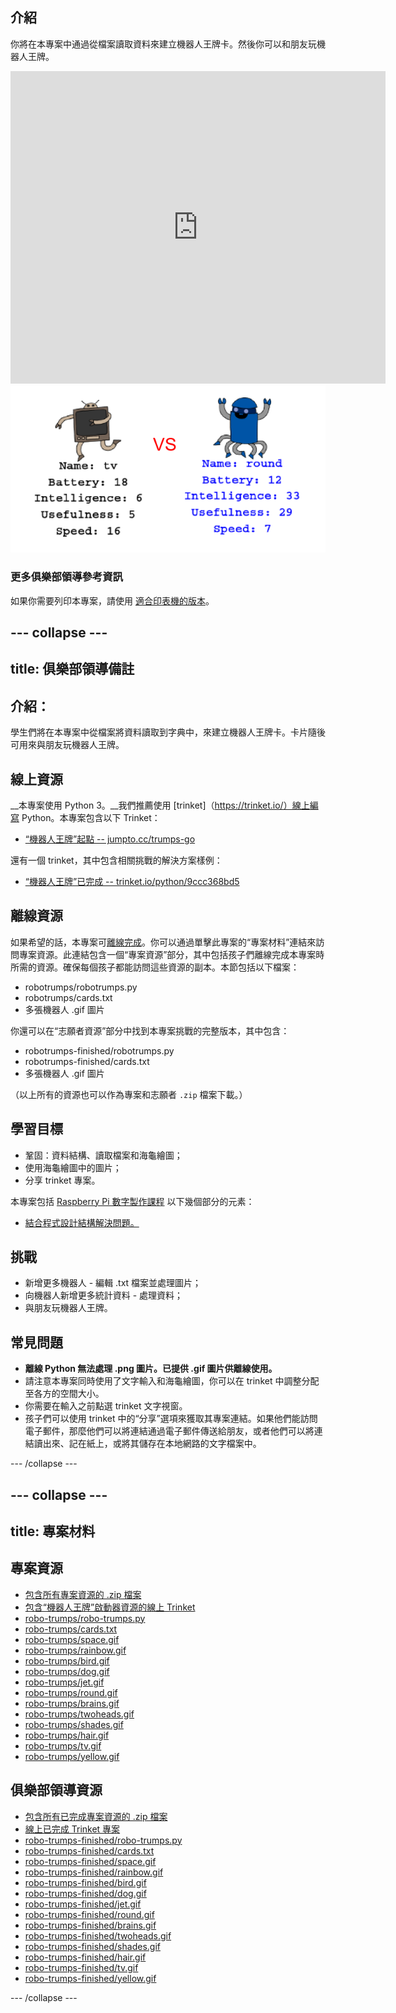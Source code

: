 ## 介紹

你將在本專案中通過從檔案讀取資料來建立機器人王牌卡。然後你可以和朋友玩機器人王牌。

<div class="trinket">
  <iframe src="https://trinket.io/embed/python/9ccc368bd5?outputOnly=true&start=result" width="600" height="500" frameborder="0" marginwidth="0" marginheight="0" allowfullscreen>
  </iframe>
  <img src="images/robotrumps-finished.png">
</div>


### 更多俱樂部領導參考資訊

如果你需要列印本專案，請使用 [適合印表機的版本](https://projects.raspberrypi.org/en/projects/robo-trumps/print)。


--- collapse ---
---
title: 俱樂部領導備註
---


## 介紹：
學生們將在本專案中從檔案將資料讀取到字典中，來建立機器人王牌卡。卡片隨後可用來與朋友玩機器人王牌。

## 線上資源

__本專案使用 Python 3。__我們推薦使用 [trinket]（https://trinket.io/）線上編寫 Python。本專案包含以下 Trinket：

+ [“機器人王牌”起點 -- jumpto.cc/trumps-go](http://jumpto.cc/trumps-go)

還有一個 trinket，其中包含相關挑戰的解決方案樣例：

+ [“機器人王牌”已完成 -- trinket.io/python/9ccc368bd5](https://trinket.io/python/9ccc368bd5)

## 離線資源
如果希望的話，本專案可[離線完成](https://www.codeclubprojects.org/en-GB/resources/python-working-offline/)。你可以通過單擊此專案的“專案材料”連結來訪問專案資源。此連結包含一個“專案資源”部分，其中包括孩子們離線完成本專案時所需的資源。確保每個孩子都能訪問這些資源的副本。本節包括以下檔案：

+ robotrumps/robotrumps.py
+ robotrumps/cards.txt
+ 多張機器人 .gif 圖片

你還可以在“志願者資源”部分中找到本專案挑戰的完整版本，其中包含：

+ robotrumps-finished/robotrumps.py
+ robotrumps-finished/cards.txt
+ 多張機器人 .gif 圖片

（以上所有的資源也可以作為專案和志願者 `.zip` 檔案下載。）

## 學習目標
+ 鞏固：資料結構、讀取檔案和海龜繪圖；
+ 使用海龜繪圖中的圖片；
+ 分享 trinket 專案。

本專案包括 [Raspberry Pi 數字製作課程](http://rpf.io/curriculum) 以下幾個部分的元素：

+ [結合程式設計結構解決問題。](https://www.raspberrypi.org/curriculum/programming/builder)

## 挑戰
+ 新增更多機器人 - 編輯 .txt 檔案並處理圖片；
+ 向機器人新增更多統計資料 - 處理資料；
+ 與朋友玩機器人王牌。

## 常見問題
+ __離線 Python 無法處理 .png 圖片。已提供 .gif 圖片供離線使用。__
+ 請注意本專案同時使用了文字輸入和海龜繪圖，你可以在 trinket 中調整分配至各方的空間大小。
+ 你需要在輸入之前點選 trinket 文字視窗。
+ 孩子們可以使用 trinket 中的“分享”選項來獲取其專案連結。如果他們能訪問電子郵件，那麼他們可以將連結通過電子郵件傳送給朋友，或者他們可以將連結讀出來、記在紙上，或將其儲存在本地網路的文字檔案中。


--- /collapse ---


--- collapse ---
---
title: 專案材料
---
## 專案資源
* [包含所有專案資源的 .zip 檔案](resources/robo-trumps-project-resources.zip)
* [包含“機器人王牌”啟動器資源的線上 Trinket](http://jumpto.cc/trumps-go)
* [robo-trumps/robo-trumps.py](resources/robo-trumps-robo-trumps.py)
* [robo-trumps/cards.txt](resources/robo-trumps-cards.txt)
* [robo-trumps/space.gif](resources/robo-trumps-space.gif)
* [robo-trumps/rainbow.gif](resources/robo-trumps-rainbow.gif)
* [robo-trumps/bird.gif](resources/robo-trumps-bird.gif)
* [robo-trumps/dog.gif](resources/robo-trumps-dog.gif)
* [robo-trumps/jet.gif](resources/robo-trumps-jet.gif)
* [robo-trumps/round.gif](resources/robo-trumps-round.gif)
* [robo-trumps/brains.gif](resources/robo-trumps-brains.gif)
* [robo-trumps/twoheads.gif](resources/robo-trumps-twoheads.gif)
* [robo-trumps/shades.gif](resources/robo-trumps-shades.gif)
* [robo-trumps/hair.gif](resources/robo-trumps-hair.gif)
* [robo-trumps/tv.gif](resources/robo-trumps-tv.gif)
* [robo-trumps/yellow.gif](resources/robo-trumps-yellow.gif)

## 俱樂部領導資源
* [包含所有已完成專案資源的 .zip 檔案](resources/robotrumps-volunteer-resources.zip)
* [線上已完成 Trinket 專案](https://trinket.io/python/9ccc368bd5)
* [robo-trumps-finished/robo-trumps.py](resources/robo-trumps-finished-robo-trumps.py)
* [robo-trumps-finished/cards.txt](resources/robo-trumps-finished-cards.txt)
* [robo-trumps-finished/space.gif](resources/robo-trumps-finished-space.gif)
* [robo-trumps-finished/rainbow.gif](resources/robo-trumps-finished-rainbow.gif)
* [robo-trumps-finished/bird.gif](resources/robo-trumps-finished-bird.gif)
* [robo-trumps-finished/dog.gif](resources/robo-trumps-finished-dog.gif)
* [robo-trumps-finished/jet.gif](resources/robo-trumps-finished-jet.gif)
* [robo-trumps-finished/round.gif](resources/robo-trumps-finished-round.gif)
* [robo-trumps-finished/brains.gif](resources/robo-trumps-finished-brains.gif)
* [robo-trumps-finished/twoheads.gif](resources/robo-trumps-finished-twoheads.gif)
* [robo-trumps-finished/shades.gif](resources/robo-trumps-finished-shades.gif)
* [robo-trumps-finished/hair.gif](resources/robo-trumps-finished-hair.gif)
* [robo-trumps-finished/tv.gif](resources/robo-trumps-finished-tv.gif)
* [robo-trumps-finished/yellow.gif](resources/robo-trumps-finished-yellow.gif)

--- /collapse ---
